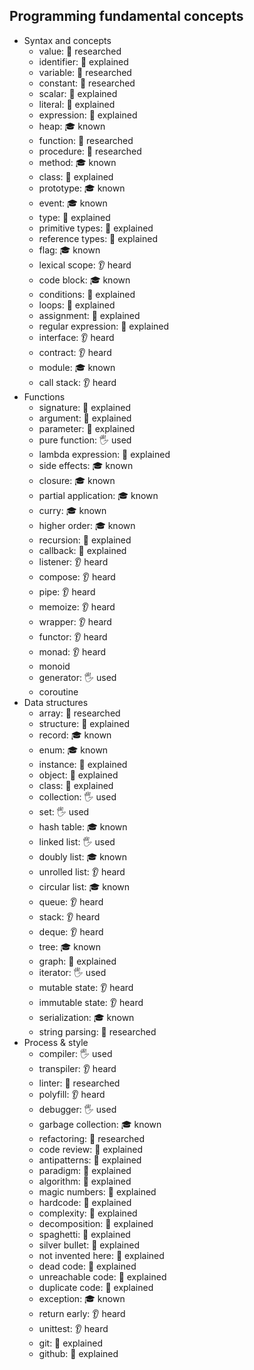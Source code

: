## Programming fundamental concepts

- Syntax and concepts
  - value: 🔬 researched
  - identifier: 🙋 explained
  - variable: 🔬 researched
  - constant: 🔬 researched
  - scalar: 🙋 explained
  - literal: 🙋 explained
  - expression: 🙋 explained
  - heap: 🎓 known
  - function: 🔬 researched
  - procedure: 🔬 researched
  - method: 🎓 known
  - class: 🙋 explained
  - prototype: 🎓 known
  - event: 🎓 known
  - type: 🙋 explained
  - primitive types: 🙋 explained
  - reference types: 🙋 explained
  - flag: 🎓 known
  - lexical scope: 👂 heard
  - code block: 🎓 known
  - conditions: 🙋 explained
  - loops: 🙋 explained
  - assignment: 🙋 explained
  - regular expression: 🙋 explained
  - interface: 👂 heard
  - contract: 👂 heard
  - module: 🎓 known
  - call stack: 👂 heard
- Functions
  - signature: 🙋 explained
  - argument: 🙋 explained
  - parameter: 🙋 explained
  - pure function: 🖐️ used
  - lambda expression: 🙋 explained
  - side effects: 🎓 known
  - closure: 🎓 known
  - partial application: 🎓 known
  - curry: 🎓 known
  - higher order: 🎓 known
  - recursion: 🙋 explained
  - callback: 🙋 explained
  - listener: 👂 heard
  - compose: 👂 heard
  - pipe: 👂 heard
  - memoize: 👂 heard
  - wrapper: 👂 heard
  - functor: 👂 heard
  - monad: 👂 heard
  - monoid
  - generator: 🖐️ used
  - coroutine
- Data structures
  - array: 🔬 researched
  - structure: 🙋 explained
  - record: 🎓 known
  - enum: 🎓 known
  - instance: 🙋 explained
  - object: 🙋 explained
  - class: 🙋 explained
  - collection: 🖐️ used
  - set: 🖐️ used
  - hash table: 🎓 known
  - linked list: 🖐️ used
  - doubly list: 🎓 known
  - unrolled list: 👂 heard
  - circular list: 🎓 known
  - queue: 👂 heard
  - stack: 👂 heard
  - deque: 👂 heard
  - tree: 🎓 known
  - graph: 🙋 explained
  - iterator: 🖐️ used
  - mutable state: 👂 heard
  - immutable state: 👂 heard
  - serialization: 🎓 known
  - string parsing: 🔬 researched
- Process & style
  - compiler: 🖐️ used
  - transpiler: 👂 heard
  - linter: 🔬 researched
  - polyfill: 👂 heard
  - debugger: 🖐️ used
  - garbage collection: 🎓 known
  - refactoring: 🔬 researched
  - code review: 🙋 explained
  - antipatterns: 🙋 explained
  - paradigm: 🙋 explained
  - algorithm: 🙋 explained
  - magic numbers: 🙋 explained
  - hardcode: 🙋 explained
  - complexity: 🙋 explained
  - decomposition: 🙋 explained
  - spaghetti: 🙋 explained
  - silver bullet: 🙋 explained
  - not invented here: 🙋 explained
  - dead code: 🙋 explained
  - unreachable code: 🙋 explained
  - duplicate code: 🙋 explained
  - exception: 🎓 known
  - return early: 👂 heard
  - unittest: 👂 heard
  - git: 🙋 explained
  - github: 🙋 explained
